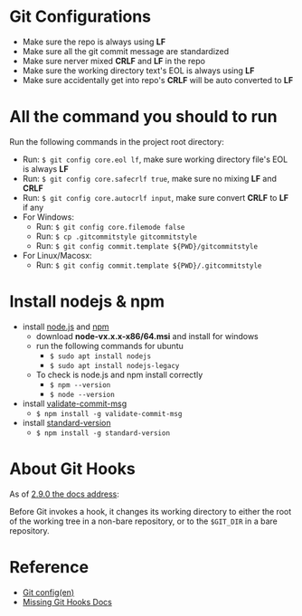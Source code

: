 # Git Configurations
- Make sure the repo is always using **LF**
- Make sure all the git commit message are standardized
- Make sure nerver mixed **CRLF** and **LF** in the repo
- Make sure the working directory text's EOL is always using **LF**
- Make sure accidentally get into repo's **CRLF** will be auto converted to **LF**

# All the command you should to run
Run the following commands in the project root directory:
  - Run: `$ git config core.eol lf`, make sure working directory file's EOL is always **LF**
  - Run: `$ git config core.safecrlf true`, make sure no mixing **LF** and **CRLF**
  - Run: `$ git config core.autocrlf input`, make sure convert **CRLF** to **LF** if any
  - For Windows:
    - Run: `$ git config core.filemode false`
    - Run: `$ cp .gitcommitstyle gitcommitstyle`
    - Run: `$ git config commit.template ${PWD}/gitcommitstyle`
  - For Linux/Macosx:
    - Run: `$ git config commit.template ${PWD}/.gitcommitstyle`

# Install nodejs & npm
[node_js_url]: https://nodejs.org/en/
[node_js_npm_url]: https://www.npmjs.com/
[validate_commit_msg_url]: https://github.com/conventional-changelog/validate-commit-msg
[standard_version_url]: https://github.com/conventional-changelog/standard-version

- install [node.js][node_js_url] and [npm][node_js_npm_url]
  - download **node-vx.x.x-x86/64.msi** and install for windows
  - run the following commands for ubuntu
    - `$ sudo apt install nodejs`
    - `$ sudo apt install nodejs-legacy`
  - To check is node.js and npm install correctly
    - `$ npm --version`
    - `$ node --version`
- install [validate-commit-msg][validate_commit_msg_url]
  - `$ npm install -g validate-commit-msg`
- install [standard-version][standard_version_url]
  - `$ npm install -g standard-version`

# About Git Hooks
As of [2.9.0 the docs address][git_scm_docs_githooks_url]:

Before Git invokes a hook, it changes its working directory to either the root of the working tree
in a non-bare repository, or to the `$GIT_DIR` in a bare repository.

[git_scm_docs_githooks_url]: https://git-scm.com/docs/githooks/2.9.0

# Reference
- [Git config(en)][git_config_url]
- [Missing Git Hooks Docs][missing_git_hooks_docs_url]

[git_config_url]: https://git-scm.com/docs/git-config
[missing_git_hooks_docs_url]: https://longair.net/blog/2011/04/09/missing-git-hooks-documentation
